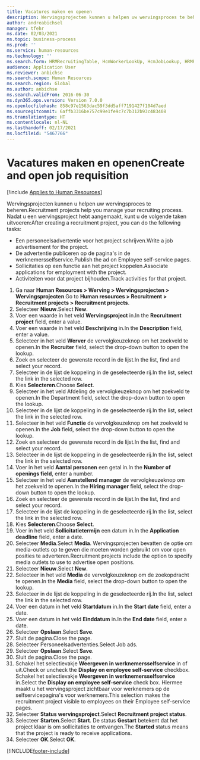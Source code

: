 ```yaml
---
title: Vacatures maken en openen
description: Wervingsprojecten kunnen u helpen uw wervingsproces te beheren.
author: andreabichsel
manager: tfehr
ms.date: 02/03/2021
ms.topic: business-process
ms.prod: ''
ms.service: human-resources
ms.technology: ''
ms.search.form: HRMRecruitingTable, HcmWorkerLookUp, HcmJobLookup, HRMRecruitingMedia, HRMRecruitingJobAd, HcmPersonnelManagementWorkspace
audience: Application User
ms.reviewer: anbichse
ms.search.scope: Human Resources
ms.search.region: Global
ms.author: anbichse
ms.search.validFrom: 2016-06-30
ms.dyn365.ops.version: Version 7.0.0
ms.openlocfilehash: 858c97e1563dac59f3dd5aff7191427f104d7aed
ms.sourcegitcommit: 6affb3316be757c99e1fe9c7c7b312b93c483408
ms.translationtype: HT
ms.contentlocale: nl-NL
ms.lasthandoff: 02/17/2021
ms.locfileid: "5467766"
---
```

# <a name="create-and-open-job-requisition"></a><span data-ttu-id="a072f-103">Vacatures maken en openen</span><span class="sxs-lookup"><span data-stu-id="a072f-103">Create and open job requisition</span></span>

[!include [Applies to Human Resources](../includes/applies-to-hr.md)]

<span data-ttu-id="a072f-104">Wervingsprojecten kunnen u helpen uw wervingsproces te beheren.</span><span class="sxs-lookup"><span data-stu-id="a072f-104">Recruitment projects help you manage your recruiting process.</span></span> <span data-ttu-id="a072f-105">Nadat u een wervingsproject hebt aangemaakt, kunt u de volgende taken uitvoeren:</span><span class="sxs-lookup"><span data-stu-id="a072f-105">After creating a recruitment project, you can do the following tasks:</span></span>

- <span data-ttu-id="a072f-106">Een personeelsadvertentie voor het project schrijven.</span><span class="sxs-lookup"><span data-stu-id="a072f-106">Write a job advertisement for the project.</span></span>
- <span data-ttu-id="a072f-107">De advertentie publiceren op de pagina's in de werknemersselfservice.</span><span class="sxs-lookup"><span data-stu-id="a072f-107">Publish the ad on Employee self-service pages.</span></span>
- <span data-ttu-id="a072f-108">Sollicitaties op een functie aan het project koppelen.</span><span class="sxs-lookup"><span data-stu-id="a072f-108">Associate applications for employment with the project.</span></span>
- <span data-ttu-id="a072f-109">Activiteiten voor dat project bijhouden.</span><span class="sxs-lookup"><span data-stu-id="a072f-109">Track activities for that project.</span></span> 

1. <span data-ttu-id="a072f-110">Ga naar **Human Resources > Werving > Wervingsprojecten > Wervingsprojecten**.</span><span class="sxs-lookup"><span data-stu-id="a072f-110">Go to **Human resources > Recruitment > Recruitment projects > Recruitment projects**.</span></span>
2. <span data-ttu-id="a072f-111">Selecteer **Nieuw**.</span><span class="sxs-lookup"><span data-stu-id="a072f-111">Select **New**.</span></span>
3. <span data-ttu-id="a072f-112">Voer een waarde in het veld **Wervingsproject** in.</span><span class="sxs-lookup"><span data-stu-id="a072f-112">In the **Recruitment project** field, enter a value.</span></span>
4. <span data-ttu-id="a072f-113">Voer een waarde in het veld **Beschrijving** in.</span><span class="sxs-lookup"><span data-stu-id="a072f-113">In the **Description** field, enter a value.</span></span>
5. <span data-ttu-id="a072f-114">Selecteer in het veld **Werver** de vervolgkeuzeknop om het zoekveld te openen.</span><span class="sxs-lookup"><span data-stu-id="a072f-114">In the **Recruiter** field, select the drop-down button to open the lookup.</span></span>
6. <span data-ttu-id="a072f-115">Zoek en selecteer de gewenste record in de lijst.</span><span class="sxs-lookup"><span data-stu-id="a072f-115">In the list, find and select your record.</span></span>
7. <span data-ttu-id="a072f-116">Selecteer in de lijst de koppeling in de geselecteerde rij.</span><span class="sxs-lookup"><span data-stu-id="a072f-116">In the list, select the link in the selected row.</span></span>
8. <span data-ttu-id="a072f-117">Kies **Selecteren**.</span><span class="sxs-lookup"><span data-stu-id="a072f-117">Choose **Select**.</span></span>
9. <span data-ttu-id="a072f-118">Selecteer in het veld Afdeling de vervolgkeuzeknop om het zoekveld te openen.</span><span class="sxs-lookup"><span data-stu-id="a072f-118">In the Department field, select the drop-down button to open the lookup.</span></span>
10. <span data-ttu-id="a072f-119">Selecteer in de lijst de koppeling in de geselecteerde rij.</span><span class="sxs-lookup"><span data-stu-id="a072f-119">In the list, select the link in the selected row.</span></span>
11. <span data-ttu-id="a072f-120">Selecteer in het veld **Functie** de vervolgkeuzeknop om het zoekveld te openen.</span><span class="sxs-lookup"><span data-stu-id="a072f-120">In the **Job** field, select the drop-down button to open the lookup.</span></span>
12. <span data-ttu-id="a072f-121">Zoek en selecteer de gewenste record in de lijst.</span><span class="sxs-lookup"><span data-stu-id="a072f-121">In the list, find and select your record.</span></span>
13. <span data-ttu-id="a072f-122">Selecteer in de lijst de koppeling in de geselecteerde rij.</span><span class="sxs-lookup"><span data-stu-id="a072f-122">In the list, select the link in the selected row.</span></span>
14. <span data-ttu-id="a072f-123">Voer in het veld **Aantal personen** een getal in.</span><span class="sxs-lookup"><span data-stu-id="a072f-123">In the **Number of openings field**, enter a number.</span></span>
15. <span data-ttu-id="a072f-124">Selecteer in het veld **Aanstellend manager** de vervolgkeuzeknop om het zoekveld te openen.</span><span class="sxs-lookup"><span data-stu-id="a072f-124">In the **Hiring manager** field, select the drop-down button to open the lookup.</span></span>
16. <span data-ttu-id="a072f-125">Zoek en selecteer de gewenste record in de lijst.</span><span class="sxs-lookup"><span data-stu-id="a072f-125">In the list, find and select your record.</span></span>
17. <span data-ttu-id="a072f-126">Selecteer in de lijst de koppeling in de geselecteerde rij.</span><span class="sxs-lookup"><span data-stu-id="a072f-126">In the list, select the link in the selected row.</span></span>
18. <span data-ttu-id="a072f-127">Kies **Selecteren**.</span><span class="sxs-lookup"><span data-stu-id="a072f-127">Choose **Select**.</span></span>
19. <span data-ttu-id="a072f-128">Voer in het veld **Sollicitatietermijn** een datum in.</span><span class="sxs-lookup"><span data-stu-id="a072f-128">In the **Application deadline** field, enter a date.</span></span>
20. <span data-ttu-id="a072f-129">Selecteer **Media**.</span><span class="sxs-lookup"><span data-stu-id="a072f-129">Select **Media**.</span></span> <span data-ttu-id="a072f-130">Wervingsprojecten bevatten de optie om media-outlets op te geven die moeten worden gebruikt om voor open posities te adverteren.</span><span class="sxs-lookup"><span data-stu-id="a072f-130">Recruitment projects include the option to specify media outlets to use to advertise open positions.</span></span>  
21. <span data-ttu-id="a072f-131">Selecteer **Nieuw**.</span><span class="sxs-lookup"><span data-stu-id="a072f-131">Select **New**.</span></span>
22. <span data-ttu-id="a072f-132">Selecteer in het veld **Media** de vervolgkeuzeknop om de zoekopdracht te openen.</span><span class="sxs-lookup"><span data-stu-id="a072f-132">In the **Media** field, select the drop-down button to open the lookup.</span></span>
23. <span data-ttu-id="a072f-133">Selecteer in de lijst de koppeling in de geselecteerde rij.</span><span class="sxs-lookup"><span data-stu-id="a072f-133">In the list, select the link in the selected row.</span></span>
24. <span data-ttu-id="a072f-134">Voer een datum in het veld **Startdatum** in.</span><span class="sxs-lookup"><span data-stu-id="a072f-134">In the **Start date** field, enter a date.</span></span>
25. <span data-ttu-id="a072f-135">Voer een datum in het veld **Einddatum** in.</span><span class="sxs-lookup"><span data-stu-id="a072f-135">In the **End date** field, enter a date.</span></span>
26. <span data-ttu-id="a072f-136">Selecteer **Opslaan**.</span><span class="sxs-lookup"><span data-stu-id="a072f-136">Select **Save**.</span></span>
27. <span data-ttu-id="a072f-137">Sluit de pagina.</span><span class="sxs-lookup"><span data-stu-id="a072f-137">Close the page.</span></span>
28. <span data-ttu-id="a072f-138">Selecteer Personeelsadvertenties.</span><span class="sxs-lookup"><span data-stu-id="a072f-138">Select Job ads.</span></span>
29. <span data-ttu-id="a072f-139">Selecteer **Opslaan**.</span><span class="sxs-lookup"><span data-stu-id="a072f-139">Select **Save**.</span></span>
30. <span data-ttu-id="a072f-140">Sluit de pagina.</span><span class="sxs-lookup"><span data-stu-id="a072f-140">Close the page.</span></span>
31. <span data-ttu-id="a072f-141">Schakel het selectievakje **Weergeven in werknemersselfservice** in of uit.</span><span class="sxs-lookup"><span data-stu-id="a072f-141">Check or uncheck the **Display on employee self-service** checkbox.</span></span> <span data-ttu-id="a072f-142">Schakel het selectievakje **Weergeven in werknemersselfservice** in.</span><span class="sxs-lookup"><span data-stu-id="a072f-142">Select the **Display on employee self-service** check box.</span></span> <span data-ttu-id="a072f-143">Hiermee maakt u het wervingsproject zichtbaar voor werknemers op de selfservicepagina's voor werknemers.</span><span class="sxs-lookup"><span data-stu-id="a072f-143">This selection makes the recruitment project visible to employees on their Employee self-service pages.</span></span>
32. <span data-ttu-id="a072f-144">Selecteer **Status wervingsproject**.</span><span class="sxs-lookup"><span data-stu-id="a072f-144">Select **Recruitment project status**.</span></span>
33. <span data-ttu-id="a072f-145">Selecteer **Starten**.</span><span class="sxs-lookup"><span data-stu-id="a072f-145">Select **Start**.</span></span> <span data-ttu-id="a072f-146">De status **Gestart** betekent dat het project klaar is om sollicitaties te ontvangen.</span><span class="sxs-lookup"><span data-stu-id="a072f-146">The **Started** status means that the project is ready to receive applications.</span></span>  
34. <span data-ttu-id="a072f-147">Selecteer **OK**.</span><span class="sxs-lookup"><span data-stu-id="a072f-147">Select **OK**.</span></span>

[!INCLUDE[footer-include](../includes/footer-banner.md)]